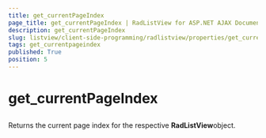```yaml
---
title: get_currentPageIndex
page_title: get_currentPageIndex | RadListView for ASP.NET AJAX Documentation
description: get_currentPageIndex
slug: listview/client-side-programming/radlistview/properties/get_currentpageindex
tags: get_currentpageindex
published: True
position: 5
---
```


# get_currentPageIndex



## 

Returns the current page index for the respective **RadListView**object.
